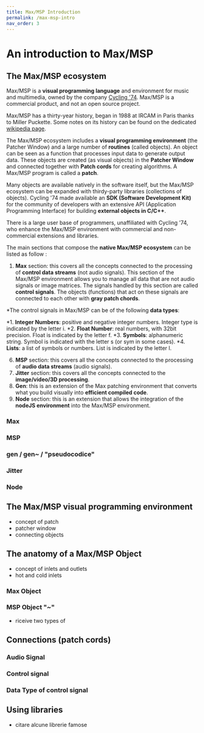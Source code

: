 ```yaml
---
title: Max/MSP Introduction
permalink: /max-msp-intro
nav_order: 3
---
```


# An introduction to Max/MSP

## The Max/MSP ecosystem
Max/MSP is a **visual programming language** and environment for music and multimedia, owned by the company [Cycling '74](https://cycling74.com/). Max/MSP is a commercial product, and not an open source project. 

Max/MSP has a thirty-year history, began in 1988 at IRCAM in Paris thanks to Miller Puckette. Some notes on its history can be found on the dedicated [wikipedia page](https://en.wikipedia.org/wiki/Max_(software)).

The Max/MSP ecosystem includes a **visual programming environment** (the Patcher Window) and a large number of **routines** (called objects). An object can be seen as a function that processes input data to generate output data. These objects are created (as visual objects) in the **Patcher Window** and connected together with **Patch cords** for creating algorithms. A Max/MSP program is called a **patch**.

Many objects are available natively in the software itself, but the Max/MSP ecosystem can be expanded with thirdy-party libraries (collections of objects). Cycling '74 made available an **SDK (Software Development Kit)** for the community of developers with an extensive API (Application Programming Interface) for building **external objects in C/C++**. 

There is a large user base of programmers, unaffiliated with Cycling '74, who enhance the Max/MSP environment with commercial and non-commercial extensions and libraries. 

The main sections that compose the **native Max/MSP ecosystem** can be listed as follow :   

1. **Max** section: this covers all the concepts connected to the processing of **control data streams** (not audio signals). This section of the Max/MSP environment allows you to manage all data that are not audio signals or image matrices. The signals handled by this section are called **control signals**. The objects (functions) that act on these signals are connected to each other with **gray patch chords**. 

*The control signals in Max/MSP can be of the following **data types**:

  *1. **Integer Numbers**: positive and negative integer numbers. Integer type is indicated by the letter i.
  *2. **Float Number**: real numbers, with 32bit precision. Float is indicated by the letter f.
  *3. **Symbols**: alphanumeric string. Symbol is indicated with the letter s (or sym in some cases). 
  *4. **Lists**: a list of symbols or numbers. List is indicated by the letter l. 
  
6. **MSP** section: this covers all the concepts connected to the processing of **audio data streams** (audio signals).   
7. **Jitter** section: this covers all the concepts connected to the **image/video/3D processing**.  
8. **Gen**: this is an extension of the Max patching environment that converts what you build visually into **efficient compiled code**.
9. **Node** section: this is an extension that allows the integration of the **nodeJS environment** into the Max/MSP environment.


### Max



### MSP

### gen / gen~ / "pseudocodice"

### Jitter

### Node


## The Max/MSP visual programming environment
- concept of patch
- patcher window
- connecting objects


## The anatomy of a Max/MSP Object
- concept of inlets and outlets
- hot and cold inlets

### Max Object

### MSP Object "~"
- riceive two types of 



## Connections (patch cords)

### Audio Signal

### Control signal 

### Data Type of control signal



## Using libraries
- citare alcune librerie famose




